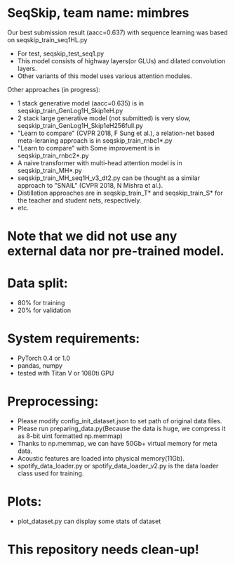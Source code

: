 # SeqSkip, team name: mimbres


Our best submission result (aacc=0.637) with sequence learning was based on seqskip_train_seq1HL.py
- For test, seqskip_test_seq1.py
- This model consists of highway layers(or GLUs) and dilated convolution layers.
- Other variants of this model uses various attention modules.

Other approaches (in progress):
- 1 stack generative model (aacc=0.635) is in seqskip_train_GenLog1H_Skip1eH.py
- 2 stack large generative model (not submitted) is very slow, seqskip_train_GenLog1H_Skip1eH256full.py
- "Learn to compare" (CVPR 2018, F Sung et al.), a relation-net based meta-leraning approach is in seqskip_train_rnbc1*.py
- "Learn to compare" with Some improvement is in seqskip_train_rnbc2*.py
- A naive transformer with multi-head attention model is in seqskip_train_MH*.py
- seqskip_train_MH_seq1H_v3_dt2.py can be thought as a similar approach to "SNAIL" (CVPR 2018, N Mishra et al.). 
- Distillation approaches are in seqskip_train_T* and seqskip_train_S* for the teacher and student nets, respectively.
- etc.

# Note that we did not use any external data nor pre-trained model.
# Data split:
- 80% for training
- 20% for validation
# System requirements:
- PyTorch 0.4 or 1.0
- pandas, numpy
- tested with Titan V or 1080ti GPU
# Preprocessing:
- Please modify config_init_dataset.json to set path of original data files. 
- Please run preparing_data.py(Because the data is huge, we compress it as 8-bit uint formatted np.memmap)
- Thanks to np.memmap, we can have 50Gb+ virtual memory for meta data.
- Acoustic features are loaded into physical memory(11Gb).
- spotify_data_loader.py or spotify_data_loader_v2.py is the data loader class used for training.
# Plots:
- plot_dataset.py can display some stats of dataset

# This repository needs clean-up!



